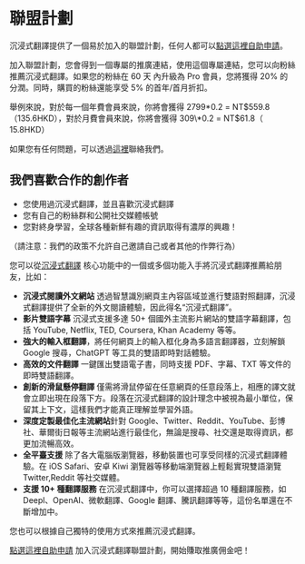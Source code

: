 # 聯盟計劃

沉浸式翻譯提供了一個易於加入的聯盟計劃，任何人都可以[點選這裡自助申請](https://immersive-translate.getrewardful.com)。

加入聯盟計劃，您會得到一個專屬的推廣連結，使用這個專屬連結，您可以向粉絲推薦沉浸式翻譯。如果您的粉絲在 60 天 內升級為 Pro 會員，您將獲得 20% 的分潤。同時，購買的粉絲還能享受 5% 的首年/首月折扣。

舉例來說，對於每一個年費會員來說，你將會獲得 2799\*0.2 = NT$559.8（135.6HKD），對於月費會員來說，你將會獲得 309\*0.2 = NT$61.8（ 15.8HKD）

如果您有任何問題，可以透過[這裡](https://letterbird.co/immersivetranslate)聯絡我們。

## 我們喜歡合作的創作者

- 您使用過沉浸式翻譯，並且喜歡沉浸式翻譯
- 您有自己的粉絲群和公開社交媒體帳號
- 您對終身學習，全球各種新鮮有趣的資訊取得有濃厚的興趣！

（請注意：我們的政策不允許自己邀請自己或者其他的作弊行為）

您可以從[沉浸式翻譯](https://immersivetranslate.com/) 核心功能中的一個或多個功能入手將沉浸式翻譯推薦給朋友，比如：

- **沉浸式閱讀外文網站** 透過智慧識別網頁主內容區域並進行雙語對照翻譯，沉浸式翻譯提供了全新的外文閱讀體驗，因此得名“沉浸式翻譯”。
- **影片雙語字幕** 沉浸式支援多達 50+ 個國外主流影片網站的雙語字幕翻譯，包括 YouTube, Netflix, TED, Coursera, Khan Academy 等等。
- **強大的輸入框翻譯**，將任何網頁上的輸入框化身為多語言翻譯器，立刻解鎖 Google 搜尋，ChatGPT 等工具的雙語即時對話體驗。
- **高效的文件翻譯** 一鍵匯出雙語電子書，同時支援 PDF、字幕、TXT 等文件的即時雙語翻譯。
- **創新的滑鼠懸停翻譯** 僅需將滑鼠停留在任意網頁的任意段落上，相應的譯文就會立即出現在段落下方。段落在沉浸式翻譯的設計理念中被視為最小單位，保留其上下文，這樣我們才能真正理解並學習外語。
- **深度定製最佳化主流網站**針對 Google、Twitter、Reddit、YouTube、彭博社、華爾街日報等主流網站進行最佳化，無論是搜尋、社交還是取得資訊，都更加流暢高效。
- **全平臺支援** 除了各大電腦版瀏覽器，移動裝置也可享受同樣的沉浸式翻譯體驗。在 iOS Safari、安卓 Kiwi 瀏覽器等移動端瀏覽器上輕鬆實現雙語瀏覽 Twitter,Reddit 等社交媒體。
- **支援 10+ 種翻譯服務** 在沉浸式翻譯中，你可以選擇超過 10 種翻譯服務，如 Deepl、OpenAI、微軟翻譯、Google 翻譯、騰訊翻譯等等，這份名單還在不斷增加中。

您也可以根據自己獨特的使用方式來推薦沉浸式翻譯。

[點選這裡自助申請](https://immersive-translate.getrewardful.com) 加入沉浸式翻譯聯盟計劃，開始賺取推廣佣金吧！
